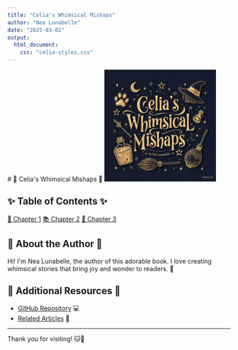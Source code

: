 ```yaml
---
title: "Celia's Whimsical Mishaps"
author: "Nea Lunabelle"
date: "2025-03-02"
output: 
  html_document:
    css: "celia-styles.css"
---
```

<link rel="stylesheet" type="text/css" href="celia-styles.css">
# 🌟 Celia's Whimsical Mishaps 🌟

<img src="cover-celia.jpg" style="width: 50%;" alt="Cover Image">

## ✨ Table of Contents ✨
<div class="chapter-list">
    <a href="chapter1.html" class="chapter-btn">📖 Chapter 1</a>
    <a href="chapter2.html" class="chapter-btn">📚 Chapter 2</a>
    <a href="chapter3.html" class="chapter-btn">📘 Chapter 3</a>
</div>

## 🌈 About the Author 🌈
Hi! I'm Nea Lunabelle, the author of this adorable book. I love creating whimsical stories that bring joy and wonder to readers. 🥰

## 🧸 Additional Resources 🧸
- [GitHub Repository](https://github.com/your-username/your-repository) 💻
- [Related Articles](https://example.com/related-articles) 📄

---

Thank you for visiting! 🐱💖
